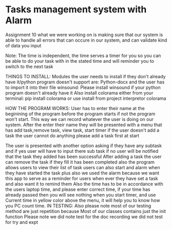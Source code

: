# Tasks management system with Alarm

Assignment 10
what we were working on is making sure that our system is able to handle all errors that can occure in our system, and can validate kind of data you input 

Note:
The time is independent, the time serves a timer for you so you can be able to do your task with in the
stated time and will reminder you to switch to the next task

THINGS TO INSTALL:
Modules the user needs to install if they don't already have it/python program 
doesn't support are:
Python-docx and the user has to import it into their file
winsound: Please install winsound if your python program doesn't already have it
Also install colorama either from your terminal: pip install colorama or
use install from project interpretor colorama

HOW THE PROGRAM WORKS:
User has to enter their name at the beginining of the program 
before the program starts if not the program won't start. This way we can record whatever
the user is doing on our system.
After the enter their name they will be presented with a menu 
that has add task,remove task, view task, start timer
if the user doesn't add a task the user cannot do anything please add a task first at start

The user is presented with another option asking if they have 
any subtask and if yes user will have to input there sub task 
if no user will be notified that the task they added has been successful 
After adding a task the user can remove the task if they fill it has been 
completed also the program allows users to view their list of task users can also 
start and alarm when they have started the task plus also we used the alarm because we 
want this app to serve as a reminder for users when ever they have set a task and also 
want it to remind them Also the time has to be in accordance with the users laptop time, and
please enter correct time, if your time has already passed then you will see nothing when 
you start timer, and use Current time in yellow color above the menu, it will help you to 
know how you PC count time.
IN TESTING:
Also please note most of our testing method are just repetition because
Most of our classes contains just the init function
Please note we did note test for the doc recording 
we did not test for try and expt
